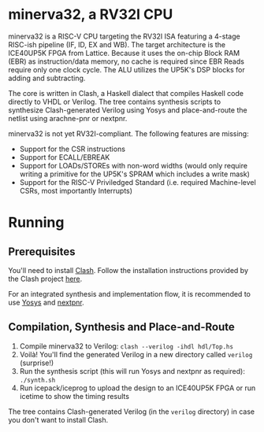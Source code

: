 # minerva32, a RV32I CPU

minerva32 is a RISC-V CPU targeting the RV32I ISA featuring a 4-stage
RISC-ish pipeline (IF, ID, EX and WB). The target architecture is
the ICE40UP5K FPGA from Lattice. Because it uses the on-chip Block RAM (EBR)
as instruction/data memory, no cache is required since EBR Reads require
only one clock cycle. The ALU utilizes the UP5K's DSP blocks for adding and
subtracting.

The core is written in Clash, a Haskell dialect that compiles Haskell code directly
to VHDL or Verilog. The tree contains synthesis scripts to synthesize Clash-generated
Verilog using Yosys and place-and-route the netlist using arachne-pnr or nextpnr.

minerva32 is not yet RV32I-compliant. The following features are missing:
 - Support for the CSR instructions
 - Support for ECALL/EBREAK
 - Support for LOADs/STOREs with non-word widths (would only require writing a primitive for the UP5K's SPRAM which includes a write mask)
 - Support for the RISC-V Priviledged Standard (i.e. required Machine-level CSRs, most importantly Interrupts)

# Running
## Prerequisites
You'll need to install [Clash](https://clash-lang.org/).
Follow the installation instructions provided by the Clash project [here](https://github.com/clash-lang/clash-compiler/wiki/FAQ).

For an integrated synthesis and implementation flow, it is recommended to use
[Yosys](http://www.clifford.at/yosys/) and [nextpnr](https://github.com/YosysHQ/nextpnr).

## Compilation, Synthesis and Place-and-Route

1. Compile minerva32 to Verilog: `clash --verilog -ihdl hdl/Top.hs`
2. Voilà! You'll find the generated Verilog in a new directory called `verilog` (surprise!)
2. Run the synthesis script (this will run Yosys and nextpnr as required): `./synth.sh`
4. Run icepack/iceprog to upload the design to an ICE40UP5K FPGA or run icetime to show the timing results

The tree contains Clash-generated Verilog (in the `verilog` directory)
in case you don't want to install Clash.

